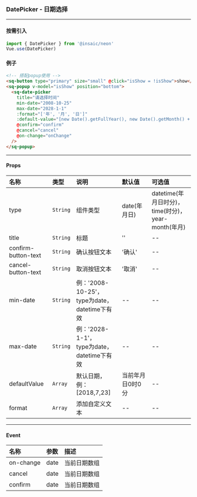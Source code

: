 ### DatePicker - 日期选择
---
#### 按需引入

```js
import { DatePicker } from '@insaic/neon'
Vue.use(DatePicker)
```

#### 例子
```html
<!-- 搭配popup使用 -->
<sq-button type="primary" size="small" @click="isShow = !isShow">show</sq-button>
<sq-popup v-model="isShow" position="bottom">
  <sq-date-picker
    title="请选择时间"
    min-date="2008-10-25"
    max-date="2028-1-1"
    :format="['年', '月', '日']"
    :default-value="[new Date().getFullYear(), new Date().getMonth() + 1, new Date().getDate()]"
    @confirm="confirm"
    @cancel="cancel"
    @on-change="onChange"
  />
</sq-popup>
```
---
#### Props
 名称                 | 类型      | 说明                                           | 默认值  | 可选值
:------              |:--------- |:---------------                                |:------ |:-----
 type                | `String`  | 组件类型                                        | date(年月日) | datetime(年月日时分)，<br>time(时分)，<br>year-month(年月)
 title               | `String`  | 标题                                            | ''    |  --
 confirm-button-text | `String`  | 确认按钮文本                                     | '确认' |  --
 cancel-button-text  | `String`  | 取消按钮文本                                     | '取消' |  --
 min-date            | `String`  | 例：'2008-10-25'，<br>type为date，datetime下有效 |   --   |  --
 max-date            | `String`  | 例：'2028-1-1'，<br>type为date，datetime下有效   | --     |  --
 defaultValue        | `Array`   | 默认日期，例：[2018,7,23]                        | 当前年月日0时0分     |  --
 format              | `Array`   | 添加自定义文本                                   |  --    |  --

---

#### Event
 名称     | 参数    | 描述
:-----    |:----   |:------------
on-change | date   | 当前日期数组
cancel    | date   | 当前日期数组
confirm   | date   | 当前日期数组